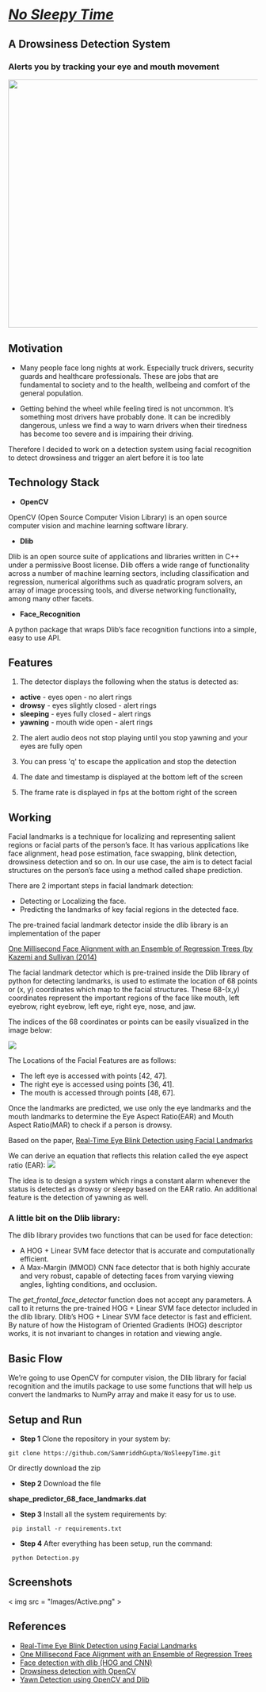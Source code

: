 # [_No Sleepy Time_](https://github.com/SammriddhGupta/NoSleepyTime/edit/main/README.md)

## A Drowsiness Detection System
### Alerts you by tracking your eye and mouth movement

<img src = "Images/No Sleepy Time.png" width=2000 height=500>


## Motivation

- Many people face long nights at work. Especially truck drivers, security guards and healthcare professionals. These are jobs that are fundamental to society and to the health, wellbeing and comfort of the general population. 

- Getting behind the wheel while feeling tired is not uncommon. It’s something most drivers have probably done. It can be incredibly dangerous, unless we find a way to warn drivers when their tiredness has become too severe and is impairing their driving.

Therefore I decided to work on a detection system using facial recognition to detect drowsiness and trigger an alert before it is too late


## Technology Stack

- **OpenCV**

OpenCV (Open Source Computer Vision Library) is an open source computer vision and machine learning software library. 

- **Dlib** 

Dlib is an open source suite of applications and libraries written in C++ under a permissive Boost license. Dlib offers a wide range of functionality across a number of machine learning sectors, including classification and regression, numerical algorithms such as quadratic program solvers, an array of image processing tools, and diverse networking functionality, among many other facets.

- **Face_Recognition**

A python package that wraps Dlib’s face recognition functions into a simple, easy to use API.


## Features

1. The detector displays the following when the status is detected as: 
- **active** - eyes open - no alert rings
- **drowsy** - eyes slightly closed - alert rings
- **sleeping** - eyes fully closed - alert rings
- **yawning** - mouth wide open - alert rings

2. The alert audio deos not stop playing until you stop yawning and your eyes are fully open

3. You can press 'q' to escape the application and stop the detection

4. The date and timestamp is displayed at the bottom left of the screen

5. The frame rate is displayed in fps at the bottom right of the screen


## Working 

Facial landmarks is a technique for localizing and representing salient regions or facial parts of the person’s face. It has various applications like face alignment, head pose estimation, face swapping, blink detection, drowsiness detection and so on. 
In our use case, the aim is to detect facial structures on the person’s face using a method called shape prediction.

There are 2 important steps in facial landmark detection: 
- Detecting or Localizing the face.
- Predicting the landmarks of key facial regions in the detected face.

The pre-trained facial landmark detector inside the dlib library is an implementation of the paper 

[One Millisecond Face Alignment with an Ensemble of Regression Trees (by Kazemi and Sullivan (2014)](https://www.cv-foundation.org/openaccess/content_cvpr_2014/papers/Kazemi_One_Millisecond_Face_2014_CVPR_paper.pdf) 

The facial landmark detector which is pre-trained inside the Dlib library of python for detecting landmarks, is used to estimate the location of 68 points or (x, y) coordinates which map to the facial structures. 
These 68-(x,y) coordinates represent the important regions of the face like mouth, left eyebrow, right eyebrow, left eye, right eye, nose, and jaw.

The indices of the 68 coordinates or points can be easily visualized in the image below:

<img src = "Images/68-facial-landmarks.png">

The Locations of the Facial Features are as follows:
- The left eye is accessed with points [42, 47].
- The right eye is accessed using points [36, 41].
- The mouth is accessed through points [48, 67].

Once the landmarks are predicted, we use only the eye landmarks and the mouth landmarks to determine the Eye Aspect Ratio(EAR) and Mouth Aspect Ratio(MAR) to check if a person is drowsy.

Based on the paper, [Real-Time Eye Blink Detection using Facial Landmarks](http://vision.fe.uni-lj.si/cvww2016/proceedings/papers/05.pdf)

We can derive an equation that reflects this relation called the eye aspect ratio (EAR):
<img src = "Images/EAR_formula.png">

The idea is to design a system which rings a constant alarm whenever the status is detected as drowsy or sleepy based on the EAR ratio. 
An additional feature is the detection of yawning as well. 

### A little bit on the Dlib library: 

The dlib library provides two functions that can be used for face detection:
- A HOG + Linear SVM face detector that is accurate and computationally efficient.
- A Max-Margin (MMOD) CNN face detector that is both highly accurate and very robust, capable of detecting faces from varying viewing angles, lighting conditions, and occlusion.

The _get_frontal_face_detector_ function does not accept any parameters. 
A call to it returns the pre-trained HOG + Linear SVM face detector included in the dlib library.
Dlib’s HOG + Linear SVM face detector is fast and efficient. By nature of how the Histogram of Oriented Gradients (HOG) descriptor works, it is not invariant to changes in rotation and viewing angle.


## Basic Flow

We’re going to use OpenCV for computer vision, the Dlib library for facial recognition and the imutils package to use some functions that will help us convert the landmarks to NumPy array and make it easy for us to use. 


## Setup and Run

- **Step 1**
Clone the repository in your system by:

``` git clone https://github.com/SammriddhGupta/NoSleepyTime.git ```

   Or directly download the zip

- **Step 2**
Download the file

<b>shape_predictor_68_face_landmarks.dat</b>

- **Step 3**
Install all the system requirements by:

```  pip install -r requirements.txt ```

- **Step 4**
After everything has been setup, run the command: 

``` python Detection.py```


## Screenshots

< img src = "Images/Active.png" >


## References 
- [Real-Time Eye Blink Detection using Facial Landmarks](http://vision.fe.uni-lj.si/cvww2016/proceedings/papers/05.pdf)
- [One Millisecond Face Alignment with an Ensemble of Regression Trees](https://www.cv-foundation.org/openaccess/content_cvpr_2014/papers/Kazemi_One_Millisecond_Face_2014_CVPR_paper.pdf)
- [Face detection with dlib (HOG and CNN)](https://pyimagesearch.com/2021/04/19/face-detection-with-dlib-hog-and-cnn/)
- [Drowsiness detection with OpenCV](https://pyimagesearch.com/2017/05/08/drowsiness-detection-opencv/)
- [Yawn Detection using OpenCV and Dlib](https://www.geeksforgeeks.org/yawn-detection-using-opencv-and-dlib/?ref=rp)
